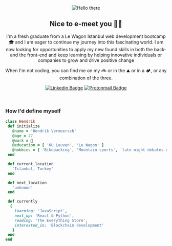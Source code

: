 <p align="center"> 
  <img src="https://nerdist.com/wp-content/uploads/2017/08/Obi-Wan-Hello-08182017.gif" alt="Hello there">
</p>
<h2 align="center">Nice to e-meet you 🤝🏻</h2>
<p align="center">
I'm a fresh graduate from a Le Wagon Istanbul web development bootcamp 🎓 and I am eager to continue my journey into this fascinating world. I am now looking for opportunities to apply my new found skills in  both the back- and the front-end and keep learning by helping innovative individuals or companies to grow and drive positive change
</p>
<p align="center">
When I'm not coding, you can find me on my 🚲 or in the ⛰️  or in a 🏕️, or any combination of the three.
</p>
<div align="center">
  
  [![Linkedin Badge](https://img.shields.io/badge/-hendrik-blue?style=flat-square&logo=Linkedin&logoColor=white&link=https://www.linkedin.com/in/hendrikvermeersch/)](https://www.linkedin.com/in/hendrikvermeersch/)
  [![Protonmail Badge](https://img.shields.io/badge/-email-58588C?style=flat-square&logo=Protonmail&logoColor=white&link=mailto:hendrik.vermeersch@protonmail.com)](mailto:hendrik.vermeersch@protonmail.com)
  
</div>
<br>

<h3>How I'd define myself</h3>

```ruby
class Hendrik
 def initialize
   @name = 'Hendrik Vermeersch'
   @age = 27
   @work = 👀
   @education = [ 'KU Leuven', 'Le Wagon' ]
   @hobbies = [ 'Bikepacking', 'Mountain sports', 'late night debates over a beer' ]
 end

 def current_location
   'Istanbul, Turkey'
 end

 def next_location
   'unknown'
 end

 def currently
  {
    learning: 'JavaScript',
    next_up: 'React & Python',
    reading: 'The Everything Store',
    interested_in: 'Blockchain development'
   }
 end
end
```
